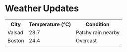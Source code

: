 # Weather Updates

<!-- WEATHER-UPDATE-START -->
<table><tr><th>City</th><th>Temperature (°C)</th><th>Condition</th></tr><tr><td>Valsad</td><td>28.7</td><td>Patchy rain nearby</td></tr><tr><td>Boston</td><td>24.4</td><td>Overcast</td></tr><tr><td></td><td></td><td></td></tr></table>
<!-- WEATHER-UPDATE-END -->
